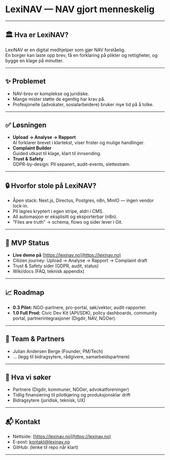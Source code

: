 # LexiNAV — NAV gjort menneskelig

---

## 🏛 Hva er LexiNAV?

LexiNAV er en digital medhjelper som gjør NAV forståelig.  
En borger kan laste opp brev, få en forklaring på plikter og rettigheter, og bygge en klage på minutter.

---

## ✨ Problemet

- NAV-brev er komplekse og juridiske.
- Mange mister støtte de egentlig har krav på.
- Profesjonelle (advokater, sosialarbeidere) bruker mye tid på å tolke.

---

## ✅ Løsningen

- **Upload → Analyse → Rapport**  
  AI forklarer brevet i klartekst, viser frister og mulige handlinger.
- **Complaint Builder**  
  Guided utkast til klage, klart til innsending.
- **Trust & Safety**  
  GDPR-by-design: PII separert, audit-events, slettestrøm.

---

## 🔒 Hvorfor stole på LexiNAV?

- Åpen stack: Next.js, Directus, Postgres, n8n, MinIO — ingen vendor lock-in.  
- PII lagres kryptert i egen stripe, aldri i CMS.  
- All automasjon er eksplisitt og eksportérbar (n8n).  
- “Files are truth” → schema, flows og sider lever i Git.

---

## 🎯 MVP Status

- **Live demo på** [https://lexinav.no](https://lexinav.no)  
- Citizen journey: Upload → Analyse → Rapport → Complaint draft  
- Trust & Safety sider (GDPR, audit, status)  
- Wiki/docs (FAQ, teknisk appendix)

---

## 📈 Roadmap

- **0.3 Pilot:** NGO-partnere, pro-portal, søk/vektor, audit-rapporter.  
- **1.0 Full Prod:** Civic Dev Kit (API/SDK), policy dashboards, community portal, partnerintegrasjoner (Digdir, NAV, NGOer).  

---

## 👥 Team & Partners

- Julian Andersen Berge (Founder, PM/Tech)  
- … (legg til bidragsytere, rådgivere, samarbeidspartnere)

---

## 🤝 Hva vi søker

- Partnere (Digdir, kommuner, NGOer, advokatforeninger)  
- Tidlig finansiering til pilotkjøring og produksjonsklar drift  
- Bidragsytere (juridisk, teknisk, UX)

---

## 📬 Kontakt

- Nettside: [https://lexinav.no](https://lexinav.no)  
- E-post: kontakt@lexinav.no  
- GitHub: (lenke til repo når klart)

---
